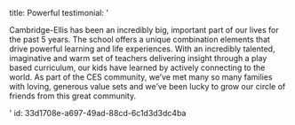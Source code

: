 title: Powerful
testimonial: '<p>Cambridge-Ellis has been an incredibly big, important part of our lives for the past 5 years. The school offers a unique combination elements that drive powerful learning and life experiences. With an incredibly talented, imaginative and warm set of teachers delivering insight through a play based curriculum, our kids have learned by actively connecting to the world.&nbsp;As part of the CES community, we’ve met many so many families with loving, generous value sets and we’ve been lucky to grow our circle of friends from this great community.</p>'
id: 33d1708e-a697-49ad-88cd-6c1d3d3dc4ba
